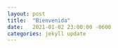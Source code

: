 ```yaml
---
layout: post
title:  "Bienvenida"
date:   2021-01-02 23:00:00 -0600
categories: jekyll update
---
```

